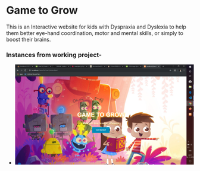 # Game to Grow
This is an Interactive website for kids with Dyspraxia and Dyslexia to help them better eye-hand coordination, motor and mental skills, or simply to boost their brains.
### Instances from working project-
- ![index page](/ss/s1.png)